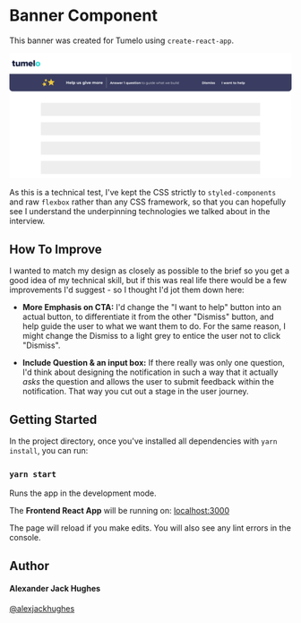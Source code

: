 # Banner Component

This banner was created for Tumelo using `create-react-app`.

![Tumelo screenshot](./src/assets/images/tumelo-screenshot.png)

As this is a technical test, I've kept the CSS strictly to `styled-components` and raw `flexbox` rather than any CSS framework, so that you can hopefully see I understand the underpinning technologies we talked about in the interview.

## How To Improve

I wanted to match my design as closely as possible to the brief so you get a good idea of my technical skill, but if this was real life there would be a few improvements I'd suggest - so I thought I'd jot them down here:

- **More Emphasis on CTA:** I'd change the "I want to help" button into an actual button, to differentiate it from the other "Dismiss" button, and help guide the user to what we want them to do. For the same reason, I might change the Dismiss to a light grey to entice the user not to click "Dismiss".

- **Include Question & an input box:** If there really was only one question, I'd think about designing the notification in such a way that it actually _asks_ the question and allows the user to submit feedback within the notification. That way you cut out a stage in the user journey.

## Getting Started

In the project directory, once you've installed all dependencies with `yarn install`, you can run:

### `yarn start`

Runs the app in the development mode.

The **Frontend React App** will be running on:
[localhost:3000](http://localhost:3000/ "http://localhost:3000/")

The page will reload if you make edits.
You will also see any lint errors in the console.

## Author

#### **Alexander Jack Hughes**

[@alexjackhughes](https://twitter.com/alexjackhughes "Twitter")
